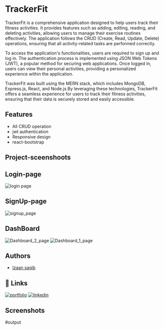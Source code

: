 
# TrackerFit

TrackerFit is a comprehensive application designed to help users track their fitness activities. It provides features such as adding, editing, reading, and deleting activities, allowing users to manage their exercise routines effectively. The application follows the CRUD (Create, Read, Update, Delete) operations, ensuring that all activity-related tasks are performed correctly.

To access the application's functionalities, users are required to sign up and log in. The authentication process is implemented using JSON Web Tokens (JWT), a popular method for securing web applications. Once logged in, users can view their personal activities, providing a personalized experience within the application.

TrackerFit was built using the MERN stack, which includes MongoDB, Express.js, React, and Node.js.By leveraging these technologies, TrackerFit offers a seamless experience for users to track their fitness activities, ensuring that their data is securely stored and easily accessible.


## Features

- All CRUD operation 
- jwt authentication
- Responsive design
- react-bootstrap

## Project-sceenshoots

## Login-page
![login page](https://github.com/IzaanArain/bootcamp-mern-activity-frontend/assets/102476680/3288282c-5370-48b0-a20f-d03f86d8e05a)

## SignUp-page
![signup_page](https://github.com/IzaanArain/bootcamp-mern-activity-frontend/assets/102476680/351dbd1a-8735-4b9e-9a6b-6b41d7470812)

## DashBoard
![Dashboard_2_page](https://github.com/IzaanArain/bootcamp-mern-activity-frontend/assets/102476680/58d54b85-1df4-4428-b0e3-359472be8792)
![Dashboard_1_page](https://github.com/IzaanArain/bootcamp-mern-activity-frontend/assets/102476680/b41775c4-6f5a-404b-87b9-cbf0aec6302a)

## Authors

- [Izaan saqib](https://github.com/IzaanArain)


## 🔗 Links
[![portfolio](https://img.shields.io/badge/my_portfolio-000?style=for-the-badge&logo=ko-fi&logoColor=white)](https://github.com/IzaanArain)
[![linkedin](https://img.shields.io/badge/linkedin-0A66C2?style=for-the-badge&logo=linkedin&logoColor=white)](https://www.linkedin.com/in/izaan-saquib/)



## Screenshots

#output
